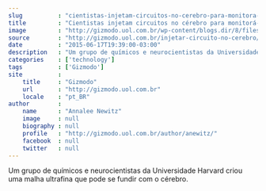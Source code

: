 ```yaml
---
slug          : "cientistas-injetam-circuitos-no-cerebro-para-monitora-lo-e-estimula-lo"
title         : "Cientistas injetam circuitos no cérebro para monitorá-lo e estimulá-lo"
image         : "http://gizmodo.uol.com.br/wp-content/blogs.dir/8/files/2015/06/Malha-eletronica-para-cerebro-1.jpg"
source        : "http://gizmodo.uol.com.br/injetar-circuito-no-cerebro/"
date          : "2015-06-17T19:39:00-03:00"
description   : "Um grupo de químicos e neurocientistas da Universidade Harvard criou uma malha ultrafina que pode se fundir com o cérebro."
categories    : ['technology']
tags          : ['Gizmodo']
site          :
    title     : "Gizmodo"
    url       : "http://gizmodo.uol.com.br"
    locale    : "pt_BR"
author        :
    name      : "Annalee Newitz"
    image     : null
    biography : null
    profile   : "http://gizmodo.uol.com.br/author/anewitz/"
    facebook  : null
    twitter   : null
---
```


Um grupo de químicos e neurocientistas da Universidade Harvard criou uma malha ultrafina que pode se fundir com o cérebro.
